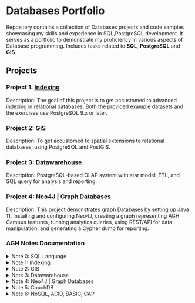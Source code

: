 # Databases Portfolio

Repository contains a collection of Databases projects and code samples showcasing my skills and experience in SQL,PostgreSQL development. It serves as a portfolio to demonstrate my proficiency in various aspects of Database programming. Includes tasks related to **SQL**, **PostgreSQL** and **GIS**.


## Projects

### Project 1: [Indexing](https://github.com/xkyleann/Databases_SQL_Portfolio/tree/main/Indexing)

Description: The goal of this project is to get accustomed to advanced indexing in relational databases. Both the provided example datasets and the exercises use PostgreSQL 9.x or later.

### Project 2: [GIS](https://github.com/xkyleann/Databases_SQL_Portfolio/tree/main/GIS)

Description: To get accustomed to spatial extensions to relational databases, using PostgreSQL and PostGIS.

### Project 3: [Datawarehouse](https://github.com/xkyleann/Databases_SQL_Portfolio/tree/main/Datawarehouse)

Description: PostgreSQL-based OLAP system with star model, ETL, and SQL query for analysis and reporting.

### Project 4: [Neo4J | Graph Databases](https://github.com/xkyleann/Databases_SQL_Portfolio/tree/main/Neo4J_GraphDatabases)

Description: This project demonstrates graph Databases by setting up Java 11, installing and configuring Neo4J, creating a graph representing AGH Campus features, running analytics queries, using REST/API for data manipulation, and generating a Cypher dump for reporting.

### AGH Notes Documentation 
<details>
<summary> Note 0: SQL Language </summary>
<a href= "https://github.com/xkyleann/Databases_SQL_Portfolio/files/11940280/Note.0.pdf"> Documentation 0</a>
</details>

<details>
<summary> Note 1: Indexing  </summary>
<a href= "https://github.com/xkyleann/Databases_SQL_Portfolio/files/11940283/Note.1.pdf"> Documentation 1</a>
</details>

<details>
<summary> Note 2: GIS  </summary>
<a href= "https://github.com/xkyleann/Databases_SQL_Portfolio/files/11940287/Note.2.pdf"> Documentation 2</a>
</details>

<details>
<summary> Note 3: Datawarehouse  </summary>
<a href= "https://github.com/xkyleann/Java_Portfolio/files/11938882/oo5.pdf"> Documentation 3</a>
</details>

<details>
<summary> Note 4: Neo4J | Graph Databases  </summary>
<a href= "https://github.com/xkyleann/Databases_SQL_Portfolio/files/11940487/Note.4.pdf"> Documentation 4</a>
</details>

<details>
<summary> Note 5: CouchDB </summary>
<a href= "https://github.com/xkyleann/Databases_SQL_Portfolio/files/11940492/Note.5.pdf"> Documentation 5</a>
</details>

<details>
<summary> Note 6: NoSQL, ACID, BASIC, CAP </summary>
<a href= "https://github.com/xkyleann/Databases_SQL_Portfolio/files/11940497/Note.6.pdf"> Documentation 6</a>
</details>




